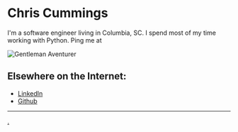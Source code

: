 # Chris Cummings

I'm a software engineer living in Columbia, SC. I spend most of my time working with Python. Ping me at <span class="email_address"></span>

![Gentleman Aventurer](assets/images/chris_cummings.jpg)

## Elsewhere on the Internet:

* [LinkedIn](https://www.linkedin.com/in/christopher-cummings-91667710/)
* [Github](https://github.com/chriscummings)

---

[.](python.html)